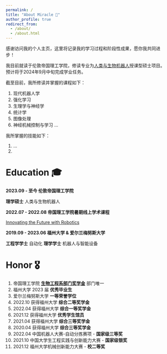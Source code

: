 ```yaml
---
permalink: /
title: "About Miracle 🤖"
author_profile: true
redirect_from: 
  - /about/
  - /about.html
---
```


感谢访问我的个人主页，这里将记录我的学习过程和阶段性成果，愿你我共同进步！

我目前就读于伦敦帝国理工学院，修读专业为[人类与生物机器人](https://www.imperial.ac.uk/study/courses/postgraduate-taught/human-biological-robotics/)授课型硕士项目。预计将于2024年9月中旬完成学业任务。

截至目前，我所修读并掌握的课程如下：
1. 现代机器人学
2. 强化学习
3. 生理学与神经学
4. 统计学
5. 图像处理
6. 神经机械控制与学习
...

我所掌握的技能如下：
1. ...
2. 



Education 🎓
======
**2023.09 - 至今 伦敦帝国理工学院**

**理学硕士** 人类与生物机器人

**2022.07 - 2022.08 帝国理工学院暑期线上学术课程**

[Innovating the Future with Robotics](https://www.imperial.ac.uk/continuing-professional-development/short-courses/online-courses/masterclasses/future-with-robotics/)

**2019.09 - 2023.06 福州大学 & 爱尔兰梅努斯大学** 

**工程学学士** 自动化
**理学学士** 机器人与智能设备


Honor 🎖️
======
1. 帝国理工学院 **[生物工程系部门奖学金](https://www.imperial.ac.uk/study/fees-and-funding/scholarships-search/department-of-bioengineering-scholarship-msc-20232024.php)** 部门唯一
2. 福州大学 2023 届 **优秀毕业生**
3. 爱尔兰梅努斯大学 **一等荣誉学位**
4. 2022.10 获得福州大学 **综合二等奖学金**
5. 2022.04 获得福州大学 **综合一等奖学金**
6. 2021.12 获得福州大学 **优秀学生馆员**
7. 2021.04 获得福州大学 **综合三等奖学金**
8. 2020.04 获得福州大学 **综合三等奖学金**
9. 2022.04 中国机器人大赛-自动分拣赛项 - **国家级三等奖**
10. 2021.10 中国大学生工程实践与创新能力大赛 - **国家级银奖**
11. 2021.12 福州大学机械创新能力大赛 - **校二等奖**


